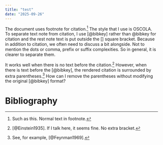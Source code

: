 ```yaml
---
title: "test"
date: "2025-09-26"
---
```


The document uses footnote for citation.[^1] The style that I use is OSCOLA. To separate text note from citation, I use [\@bibkey] rather than \@bibkey for citation and the rest note text is put outside the [] square bracket. Because in addition to citation, we often need to discuss a bit alongside. Not to mention the dots or comma, prefix or suffix complexities. So in general, it is clearer to separate them.
    
[^1]: Such as this. Normal text in footnote.
    
It works well when there is no text before the citation.[^2] However, when there is text before the [\@bibkey], the rendered citation is surrounded by extra parentheses.[^3] How can I remove the parentheses without modifying the original [\@bibkey] format?
    
[^2]: [@Einstein1935]. If I talk here, it seems fine. No extra bracket.
    
[^3]: See, for example, [@Feynman1969].

# Bibliography
